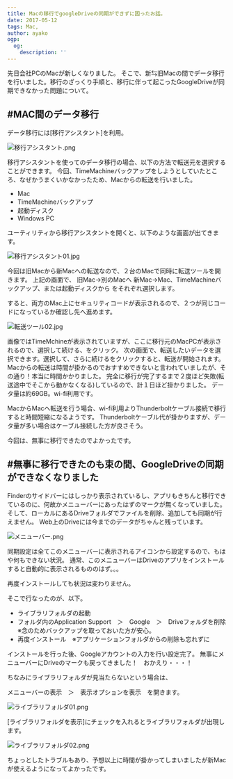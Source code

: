 ```yaml
---
title: Macの移行でgoogleDriveの同期ができずに困ったお話。
date: 2017-05-12
tags: Mac,
author: ayako
ogp:
  og:
    description: ''
---
```



先日会社PCのMacが新しくなりました。
そこで、新⇆旧Macの間でデータ移行を行いました。移行のざっくり手順と、移行に伴って起こったGoogleDriveが同期できなかった問題について。

#MAC間のデータ移行
---


データ移行には[移行アシスタント]を利用。

![移行アシスタント.png](https://qiita-image-store.s3.amazonaws.com/0/174392/d98dac4f-becf-b465-a33a-38973153165f.png)

移行アシスタントを使ってのデータ移行の場合、以下の方法で転送元を選択することができます。
今回、TimeMachineバックアップをしようとしていたところ、なぜかうまくいかなかったため、Macからの転送を行いました。

- Mac
- TimeMachineバックアップ
- 起動ディスク
- Windows PC

ユーティリティから移行アシスタントを開くと、以下のような画面が出てきます。

![移行アシスタント01.jpg](https://qiita-image-store.s3.amazonaws.com/0/174392/5ac0862a-de03-af4f-b58e-74c426ded3d7.jpeg)


今回は旧Macから新Macへの転送なので、２台のMacで同時に転送ツールを開きます。
上記の画面で、
旧Mac→別のMacへ
新Mac→Mac、TimeMachineバックアップ、または起動ディスクから
をそれぞれ選択します。

すると、両方のMac上にセキュリティコードが表示されるので、２つが同じコードになっているか確認し先へ進めます。

![転送ツール02.jpg](https://qiita-image-store.s3.amazonaws.com/0/174392/19bdfd3b-7478-56fa-8c17-0c554eb97e20.jpeg)

画像ではTimeMchineが表示されていますが、ここに移行元のMacPCが表示されるので、選択して続ける、をクリック。
次の画面で、転送したいデータを選択できます。選択して、さらに続けるをクリックすると、転送が開始されます。
Macからの転送は時間が掛かるのでおすすめできないと言われていましたが、その通り！本当に時間かかりました。
完全に移行が完了するまで２度ほど失敗(転送途中でそこから動かなくなる)しているので、計１日ほど掛かりました。
データ量は約69GB。wi-fi利用です。

MacからMacへ転送を行う場合、wi-fi利用よりThunderboltケーブル接続で移行すると時間短縮になるようです。
Thunderboltケーブル代が掛かりますが、データ量が多い場合はケーブル接続した方が良さそう。

今回は、無事に移行できたのでよかったです。

#無事に移行できたのも束の間、GoogleDriveの同期ができなくなりました
---


Finderのサイドバーにはしっかり表示されているし、アプリもきちんと移行できているのに、何故かメニューバーにあったはずのマークが無くなっていました。
そして、ローカルにあるDriveフォルダでファイルを削除、追加しても同期が行えません。
Web上のDriveには今までのデータがちゃんと残っています。

![メニューバー.png](https://qiita-image-store.s3.amazonaws.com/0/174392/64b2c7bc-a064-8c2e-e6e9-63979c6c6405.png)

同期設定は全てこのメニューバーに表示されるアイコンから設定するので、もはや何もできない状況。
通常、このメニューバーはDriveのアプリをインストールすると自動的に表示されるもののはず。。。

再度インストールしても状況は変わりません。

そこで行なったのが、以下。

- ライブラリフォルダの起動
- フォルダ内のApplication Support　＞　Google　＞　Driveフォルダを削除　※念のためバックアップを取っておいた方が安心。
- 再度インストール　※アプリケーションフォルダからの削除も忘れずに

インストールを行った後、Googleアカウントの入力を行い設定完了。
無事にメニューバーにDriveのマークも戻ってきました！　おかえり・・・！

ちなみにライブラリフォルダが見当たらないという場合は、

メニューバーの表示　＞　表示オプションを表示　を開きます。

![ライブラリフォルダ01.png](https://qiita-image-store.s3.amazonaws.com/0/174392/c3c0eb9b-351d-7a7c-bf7e-03c6bac650fe.png)

[ライブラリフォルダを表示]にチェックを入れるとライブラリフォルダが出現します。

![ライブラリフォルダ02.png](https://qiita-image-store.s3.amazonaws.com/0/174392/87d3151e-9a64-ab83-d0ac-d3dc84922c7c.png)


ちょっとしたトラブルもあり、予想以上に時間が掛かってしまいましたが新Macが使えるようになってよかったです。

